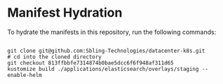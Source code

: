
# Manifest Hydration

To hydrate the manifests in this repository, run the following commands:

```shell

git clone git@github.com:Sbling-Technologies/datacenter-k8s.git
# cd into the cloned directory
git checkout 813ffbbfe7314874b0bae5dcc6f6f948af311d65
kustomize build ./applications/elasticsearch/overlays/staging --enable-helm
```